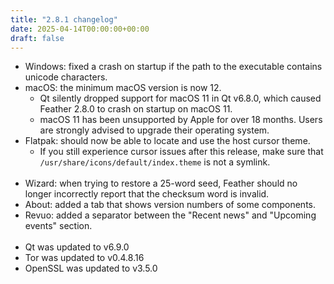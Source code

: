 ```yaml
---
title: "2.8.1 changelog"
date: 2025-04-14T00:00:00+00:00
draft: false
---
```


- Windows: fixed a crash on startup if the path to the executable contains unicode characters.
- macOS: the minimum macOS version is now 12.
    - Qt silently dropped support for macOS 11 in Qt v6.8.0, which caused Feather 2.8.0 to crash on startup on macOS 11.
    - macOS 11 has been unsupported by Apple for over 18 months. Users are strongly advised to upgrade their operating system.
- Flatpak: should now be able to locate and use the host cursor theme.
    - If you still experience cursor issues after this release, make sure that `/usr/share/icons/default/index.theme` is not a symlink.
<br><br>
- Wizard: when trying to restore a 25-word seed, Feather should no longer incorrectly report that the checksum word is invalid.
- About: added a tab that shows version numbers of some components.
- Revuo: added a separator between the "Recent news" and "Upcoming events" section.
<br><br>
- Qt was updated to v6.9.0
- Tor was updated to v0.4.8.16
- OpenSSL was updated to v3.5.0
